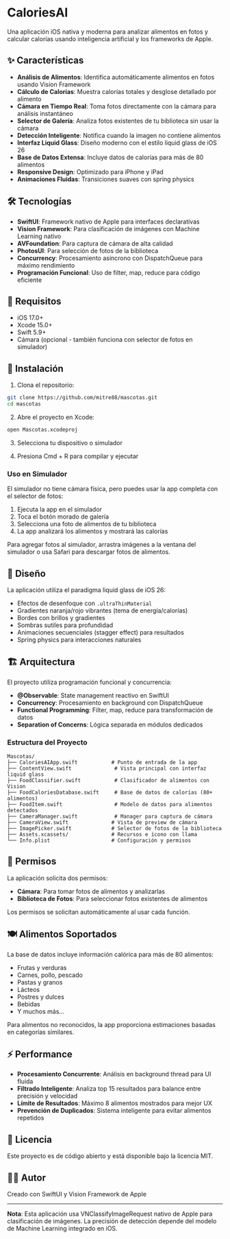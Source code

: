 # CaloriesAI

Una aplicación iOS nativa y moderna para analizar alimentos en fotos y calcular calorías usando inteligencia artificial y los frameworks de Apple.

## ✨ Características

- **Análisis de Alimentos**: Identifica automáticamente alimentos en fotos usando Vision Framework
- **Cálculo de Calorías**: Muestra calorías totales y desglose detallado por alimento
- **Cámara en Tiempo Real**: Toma fotos directamente con la cámara para análisis instantáneo
- **Selector de Galería**: Analiza fotos existentes de tu biblioteca sin usar la cámara
- **Detección Inteligente**: Notifica cuando la imagen no contiene alimentos
- **Interfaz Liquid Glass**: Diseño moderno con el estilo liquid glass de iOS 26
- **Base de Datos Extensa**: Incluye datos de calorías para más de 80 alimentos
- **Responsive Design**: Optimizado para iPhone y iPad
- **Animaciones Fluidas**: Transiciones suaves con spring physics

## 🛠 Tecnologías

- **SwiftUI**: Framework nativo de Apple para interfaces declarativas
- **Vision Framework**: Para clasificación de imágenes con Machine Learning nativo
- **AVFoundation**: Para captura de cámara de alta calidad
- **PhotosUI**: Para selección de fotos de la biblioteca
- **Concurrency**: Procesamiento asíncrono con DispatchQueue para máximo rendimiento
- **Programación Funcional**: Uso de filter, map, reduce para código eficiente

## 📱 Requisitos

- iOS 17.0+
- Xcode 15.0+
- Swift 5.9+
- Cámara (opcional - también funciona con selector de fotos en simulador)

## 🚀 Instalación

1. Clona el repositorio:
```bash
git clone https://github.com/mitre88/mascotas.git
cd mascotas
```

2. Abre el proyecto en Xcode:
```bash
open Mascotas.xcodeproj
```

3. Selecciona tu dispositivo o simulador

4. Presiona Cmd + R para compilar y ejecutar

### Uso en Simulador

El simulador no tiene cámara física, pero puedes usar la app completa con el selector de fotos:

1. Ejecuta la app en el simulador
2. Toca el botón morado de galería
3. Selecciona una foto de alimentos de tu biblioteca
4. La app analizará los alimentos y mostrará las calorías

Para agregar fotos al simulador, arrastra imágenes a la ventana del simulador o usa Safari para descargar fotos de alimentos.

## 🎨 Diseño

La aplicación utiliza el paradigma liquid glass de iOS 26:

- Efectos de desenfoque con `.ultraThinMaterial`
- Gradientes naranja/rojo vibrantes (tema de energía/calorías)
- Bordes con brillos y gradientes
- Sombras sutiles para profundidad
- Animaciones secuenciales (stagger effect) para resultados
- Spring physics para interacciones naturales

## 🏗 Arquitectura

El proyecto utiliza programación funcional y concurrencia:

- **@Observable**: State management reactivo en SwiftUI
- **Concurrency**: Procesamiento en background con DispatchQueue
- **Functional Programming**: Filter, map, reduce para transformación de datos
- **Separation of Concerns**: Lógica separada en módulos dedicados

### Estructura del Proyecto

```
Mascotas/
├── CaloriesAIApp.swift           # Punto de entrada de la app
├── ContentView.swift              # Vista principal con interfaz liquid glass
├── FoodClassifier.swift           # Clasificador de alimentos con Vision
├── FoodCaloriesDatabase.swift     # Base de datos de calorías (80+ alimentos)
├── FoodItem.swift                 # Modelo de datos para alimentos detectados
├── CameraManager.swift            # Manager para captura de cámara
├── CameraView.swift              # Vista de preview de cámara
├── ImagePicker.swift             # Selector de fotos de la biblioteca
├── Assets.xcassets/              # Recursos e ícono con llama
└── Info.plist                    # Configuración y permisos
```

## 🔐 Permisos

La aplicación solicita dos permisos:
- **Cámara**: Para tomar fotos de alimentos y analizarlas
- **Biblioteca de Fotos**: Para seleccionar fotos existentes de alimentos

Los permisos se solicitan automáticamente al usar cada función.

## 🍽️ Alimentos Soportados

La base de datos incluye información calórica para más de 80 alimentos:

- Frutas y verduras
- Carnes, pollo, pescado
- Pastas y granos
- Lácteos
- Postres y dulces
- Bebidas
- Y muchos más...

Para alimentos no reconocidos, la app proporciona estimaciones basadas en categorías similares.

## ⚡ Performance

- **Procesamiento Concurrente**: Análisis en background thread para UI fluida
- **Filtrado Inteligente**: Analiza top 15 resultados para balance entre precisión y velocidad
- **Límite de Resultados**: Máximo 8 alimentos mostrados para mejor UX
- **Prevención de Duplicados**: Sistema inteligente para evitar alimentos repetidos

## 📄 Licencia

Este proyecto es de código abierto y está disponible bajo la licencia MIT.

## 👨‍💻 Autor

Creado con SwiftUI y Vision Framework de Apple

---

**Nota**: Esta aplicación usa VNClassifyImageRequest nativo de Apple para clasificación de imágenes. La precisión de detección depende del modelo de Machine Learning integrado en iOS.
